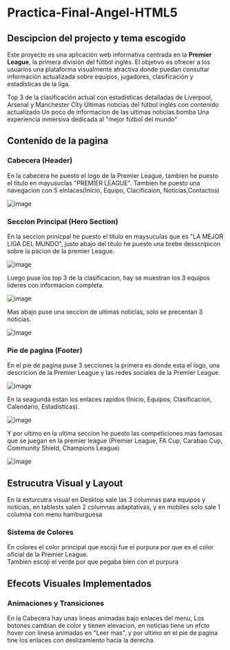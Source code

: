 # Practica-Final-Angel-HTML5

## Descipcion del projecto y tema escogido
Este proyecto es una aplicación web informativa centrada en la **Premier League**, la primera división del fútbol inglés. El objetivo es ofrecer a los usuarios una plataforma visualmente atractiva donde puedan consultar información actualizada sobre equipos, jugadores, clasificación y estadísticas de la liga.

Top 3 de la clasificación actual con estadísticas detalladas de Liverpool, Arsenal y Manchester City
Últimas noticias del fútbol inglés con contenido actualizado
Un poco de informacion de las ultimas noticias bomba 
Una experiencia inmersiva dedicada al "mejor fútbol del mundo"

## Contenido de la pagina
### Cabecera (Header)

En la cabecera he puesto el logo de la Premier League, tambien he puesto el titulo en mayusuclas "PREMIER LEAGUE".
Tambien he puesto una navegacion con 5 elnlaces(Inicio, Equipo, Clacificaion, Noticias,Contactos)

![image](https://github.com/user-attachments/assets/8312b650-bde1-4045-8490-e964360df91b)


### Seccion Principal (Hero Section)

En la seccion prinicpal he puesto el titulo en maysuculas que es "LA MEJOR LIGA DEL MUNDO", justo abajo del titulo he puesto una brebe desscripicon sobre la pacion de la premier League.

![image](https://github.com/user-attachments/assets/1fb79627-472f-4aa6-b561-290cf4eb8f7d)


Luego puse los top 3 de la clasificacion, hay se muestran los 3 equipos lideres con informacion completa.

![image](https://github.com/user-attachments/assets/a546d1e7-fcc5-479e-bc0f-d152eb120a11)


Mas abajo puse una seccion de ultimas noticias, solo se precentan 3 noticias.

![image](https://github.com/user-attachments/assets/dd21d205-3def-4807-8178-b888a7356b7f)


### Pie de pagina (Footer)

En el pie de pagina puse 3 secciones la primera es donde esta el logo, una descricion de la Premier League y las redes sociales de la Premier League.

![image](https://github.com/user-attachments/assets/8d453b94-958b-4ff9-8890-a5f4b2ab9d56)

En la seagunda estan los enlaces rapidos (Inicio, Equipos, Clasificacion, Calendario, Estadisticas).

![image](https://github.com/user-attachments/assets/0cf8a208-dda3-4f91-9cfc-372f5f50bbd2)

Y por ultimo en la ultima seccion he puesto las competiciones mas famosas que se juegan en la premier league (Premier League, FA Cup, Carabao Cup, Community Shield, Champions League)

![image](https://github.com/user-attachments/assets/82413d25-44fa-42ad-b6f9-3523ea336f17)

## Estrucutra Visual y Layout

En la esturcutra visual en Desktop sale las 3 columnas para equipos y noticias, en tablests salen 2 columnas adaptativas, y en mobiles solo sale 1 columna con menu hamburguesa

### Sistema de Colores

En colores el color principal que escoji fue el purpura por que es el color oficial de la Premier League.\
Tambien escoji el verde por que pegaba bien con el purpura

## Efecots Visuales Implementados
### Animaciones y Transiciones

En la Cabecera hay unas lineas animadas bajo enlaces del menu, Los botones cambian de color y tienen elevacion, en noticias tiene un efcto hover con linesa animadas en "Leer mas", y por ultimo en el pie de pagina tine los enlaces con deslizamiento hacia la derecha.
